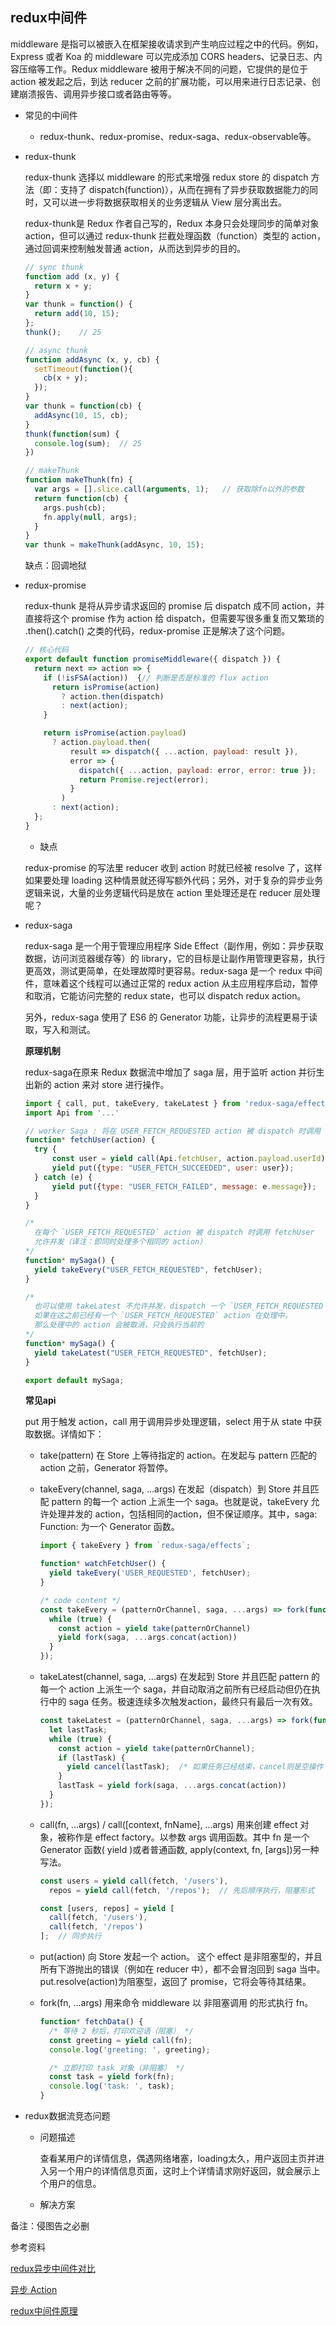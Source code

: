 ## redux中间件

  middleware 是指可以被嵌入在框架接收请求到产生响应过程之中的代码。例如，Express 或者 Koa 的 middleware 可以完成添加 CORS headers、记录日志、内容压缩等工作。Redux middleware 被用于解决不同的问题，它提供的是位于 action 被发起之后，到达 reducer 之前的扩展功能，可以用来进行日志记录、创建崩溃报告、调用异步接口或者路由等等。

* 常见的中间件

  - redux-thunk、redux-promise、redux-saga、redux-observable等。

* redux-thunk

  redux-thunk 选择以 middleware 的形式来增强 redux store 的 dispatch 方法（即：支持了 dispatch(function)），从而在拥有了异步获取数据能力的同时，又可以进一步将数据获取相关的业务逻辑从 View 层分离出去。

  redux-thunk是 Redux 作者自己写的，Redux 本身只会处理同步的简单对象 action，但可以通过 redux-thunk 拦截处理函数（function）类型的 action，通过回调来控制触发普通 action，从而达到异步的目的。

  ```js
  // sync thunk
  function add (x, y) {
    return x + y;
  }
  var thunk = function() {
    return add(10, 15);
  };
  thunk();    // 25

  // async thunk
  function addAsync (x, y, cb) {
    setTimeout(function(){
      cb(x + y);
    });
  }
  var thunk = function(cb) {
    addAsync(10, 15, cb);
  }
  thunk(function(sum) {
    console.log(sum);  // 25
  })

  // makeThunk
  function makeThunk(fn) {
    var args = [].slice.call(arguments, 1);   // 获取除fn以外的参数
    return function(cb) {
      args.push(cb);
      fn.apply(null, args);
    }
  }
  var thunk = makeThunk(addAsync, 10, 15);
  ```

  缺点：回调地狱

* redux-promise

  redux-thunk 是将从异步请求返回的 promise 后 dispatch 成不同 action，并直接将这个 promise 作为 action 给 dispatch，但需要写很多重复而又繁琐的 .then().catch() 之类的代码，redux-promise 正是解决了这个问题。

  ```js
  // 核心代码
  export default function promiseMiddleware({ dispatch }) {
    return next => action => {
      if (!isFSA(action))  {// 判断是否是标准的 flux action
        return isPromise(action)
          ? action.then(dispatch)
          : next(action);
      }

      return isPromise(action.payload)
        ? action.payload.then(
            result => dispatch({ ...action, payload: result }),
            error => {
              dispatch({ ...action, payload: error, error: true });
              return Promise.reject(error);
            }
          )
        : next(action);
    };
  }
  ```

  - 缺点

  redux-promise 的写法里 reducer 收到 action 时就已经被 resolve 了，这样如果要处理 loading 这种情景就还得写额外代码；另外，对于复杂的异步业务逻辑来说，大量的业务逻辑代码是放在 action 里处理还是在 reducer 层处理呢？

* redux-saga

  redux-saga 是一个用于管理应用程序 Side Effect（副作用，例如：异步获取数据，访问浏览器缓存等）的 library，它的目标是让副作用管理更容易，执行更高效，测试更简单，在处理故障时更容易。redux-saga 是一个 redux 中间件，意味着这个线程可以通过正常的 redux action 从主应用程序启动，暂停和取消，它能访问完整的 redux state，也可以 dispatch redux action。

  另外，redux-saga 使用了 ES6 的 Generator 功能，让异步的流程更易于读取，写入和测试。

  **原理机制**

  redux-saga在原来 Redux 数据流中增加了 saga 层，用于监听 action 并衍生出新的 action 来对 store 进行操作。

  ```js
  import { call, put, takeEvery, takeLatest } from 'redux-saga/effects'
  import Api from '...'

  // worker Saga : 将在 USER_FETCH_REQUESTED action 被 dispatch 时调用
  function* fetchUser(action) {
    try {
        const user = yield call(Api.fetchUser, action.payload.userId);
        yield put({type: "USER_FETCH_SUCCEEDED", user: user});
    } catch (e) {
        yield put({type: "USER_FETCH_FAILED", message: e.message});
    }
  }

  /*
    在每个 `USER_FETCH_REQUESTED` action 被 dispatch 时调用 fetchUser
    允许并发（译注：即同时处理多个相同的 action）
  */
  function* mySaga() {
    yield takeEvery("USER_FETCH_REQUESTED", fetchUser);
  }

  /*
    也可以使用 takeLatest 不允许并发，dispatch 一个 `USER_FETCH_REQUESTED` action 时，
    如果在这之前已经有一个 `USER_FETCH_REQUESTED` action 在处理中，
    那么处理中的 action 会被取消，只会执行当前的
  */
  function* mySaga() {
    yield takeLatest("USER_FETCH_REQUESTED", fetchUser);
  }

  export default mySaga;
  ```

  **常见api**

  put 用于触发 action，call 用于调用异步处理逻辑，select 用于从 state 中获取数据。详情如下：

  - take(pattern) 在 Store 上等待指定的 action。在发起与 pattern 匹配的 action 之前，Generator 将暂停。  

  - takeEvery(channel, saga, ...args) 在发起（dispatch）到 Store 并且匹配 pattern 的每一个 action 上派生一个 saga。也就是说，takeEvery 允许处理并发的 action，包括相同的action，但不保证顺序。其中，saga: Function: 为一个 Generator 函数。

    ```js
    import { takeEvery } from `redux-saga/effects`;

    function* watchFetchUser() {
      yield takeEvery('USER_REQUESTED', fetchUser);
    }

    /* code content */
    const takeEvery = (patternOrChannel, saga, ...args) => fork(function*() {
      while (true) {
        const action = yield take(patternOrChannel)
        yield fork(saga, ...args.concat(action))
      }
    });
    ```

  - takeLatest(channel, saga, ...args) 在发起到 Store 并且匹配 pattern 的每一个 action 上派生一个 saga，并自动取消之前所有已经启动但仍在执行中的 saga 任务。极速连续多次触发action，最终只有最后一次有效。

    ```js
    const takeLatest = (patternOrChannel, saga, ...args) => fork(function*() {
      let lastTask;
      while (true) {
        const action = yield take(patternOrChannel);
        if (lastTask) {
          yield cancel(lastTask);  /* 如果任务已经结束，cancel则是空操作 */
        }
        lastTask = yield fork(saga, ...args.concat(action))
      }
    });
    ```

  - call(fn, ...args) / call([context, fnName], ...args) 用来创建 effect 对象，被称作是 effect factory。以参数 args 调用函数。其中 fn 是一个 Generator 函数( yield )或者普通函数, apply(context, fn, [args])另一种写法。

    ```js
    const users = yield call(fetch, '/users'),
      repos = yield call(fetch, '/repos');  // 先后顺序执行，阻塞形式

    const [users, repos] = yield [
      call(fetch, '/users'),
      call(fetch, '/repos')
    ];  // 同步执行
    ```

  - put(action) 向 Store 发起一个 action。 这个 effect 是非阻塞型的，并且所有下游抛出的错误（例如在 reducer 中），都不会冒泡回到 saga 当中。 put.resolve(action)为阻塞型，返回了 promise，它将会等待其结果。

  - fork(fn, ...args) 用来命令 middleware 以 非阻塞调用 的形式执行 fn。

    ```js
    function* fetchData() {
      /* 等待 2 秒后，打印欢迎语（阻塞） */
      const greeting = yield call(fn);
      console.log('greeting: ', greeting);

      /* 立即打印 task 对象（非阻塞） */
      const task = yield fork(fn);
      console.log('task: ', task);
    }
    ```

* redux数据流竞态问题

  - 问题描述

    查看某用户的详情信息，偶遇网络堵塞，loading太久，用户返回主页并进入另一个用户的详情信息页面，这时上个详情请求刚好返回，就会展示上个用户的信息。

  - 解决方案

备注：侵图告之必删

参考资料

[redux异步中间件对比](https://juejin.im/post/59e6cd68f265da43163c2821)

[异步 Action](http://cn.redux.js.org/docs/advanced/AsyncActions.html)

[redux中间件原理](https://juejin.im/post/59dc7e43f265da4332268906)